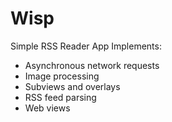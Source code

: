 Wisp
====

Simple RSS Reader App
Implements:
- Asynchronous network requests
- Image processing
- Subviews and overlays
- RSS feed parsing
- Web views
